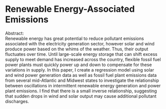 # Renewable Energy-Associated Emissions

Abstract:<br>
Renewable energy has great potential to reduce pollutant emissions associated with the electricity generation sector, however solar and wind produce power based on the whims of the weather. Thus, their output fluctuates over time. Until large-scale energy storage that can shift excess supply to meet demand has increased across the country, flexible fossil fuel power plants must quickly power up and down to compensate for these variations in supply. In this paper, I create a regression model using solar and wind power generation data as well as fossil fuel plant emissions data from several mid-Atlantic and Midwest states to investigate the relationship between oscillations in intermittent renewable energy generation and power plant emissions. I find that there is a small inverse relationship, suggesting that sudden drops in wind and solar output may cause additional pollutant discharges. 
